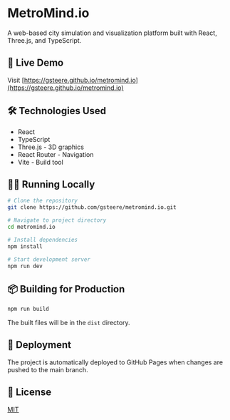 # MetroMind.io

A web-based city simulation and visualization platform built with React, Three.js, and TypeScript.

## 🚀 Live Demo

Visit [https://gsteere.github.io/metromind.io](https://gsteere.github.io/metromind.io)

## 🛠️ Technologies Used

- React
- TypeScript
- Three.js - 3D graphics
- React Router - Navigation
- Vite - Build tool

## 🏃‍♂️ Running Locally

```bash
# Clone the repository
git clone https://github.com/gsteere/metromind.io.git

# Navigate to project directory
cd metromind.io

# Install dependencies
npm install

# Start development server
npm run dev
```

## 📦 Building for Production

```bash
npm run build
```

The built files will be in the `dist` directory.

## 🔄 Deployment

The project is automatically deployed to GitHub Pages when changes are pushed to the main branch.

## 📄 License

[MIT](LICENSE)
